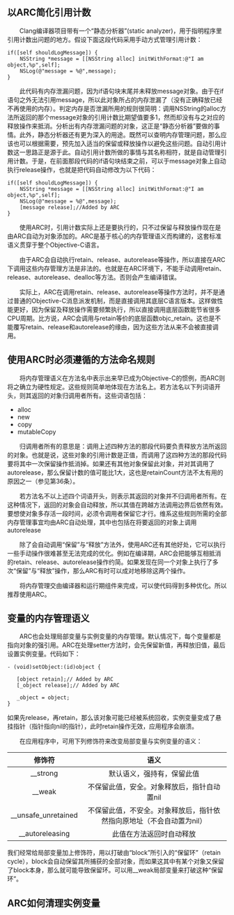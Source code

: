 ## 以ARC简化引用计数

&emsp;&emsp;Clang编译器项目带有一个“静态分析器”(static analyzer)，用于指明程序里引用计数出问题的地方。假设下面这段代码采用手动方式管理引用计数：

```
if([self shouldLogMessage]) {
	NSString *message = [[NSString alloc] initWithFormat:@"I am object,%p",self];
	NSLog(@"message = %@",message);
}
```

&emsp;&emsp;此代码有内存泄漏问题，因为if语句块末尾并未释放message对象。由于在if语句之外无法引用message，所以此对象所占的内存泄漏了（没有正确释放已经不再使用的内存）。判定内存是否泄漏所用的规则很简明：调用NSString的alloc方法所返回的那个message对象的引用计数比期望值要多1，然而却没有与之对应的释放操作来抵消。分析出有内存泄漏问题的对象，这正是“静态分析器”要做的事情。此外，静态分析器还有更为深入的用途。既然可以查明内存管理问题，那么应该也可以根据需要，预先加入适当的保留或释放操作以避免这些问题。自动引用计数这一思路正是源于此。自动引用计数所做的事情与其名称相符，就是自动管理引用计数。于是，在前面那段代码的if语句块结束之前，可以于message对象上自动执行release操作，也就是把代码自动修改为以下代码：

```
if([self shouldLogMessage]) {
	NSString *message = [[NSString alloc] initWithFormat:@"I am object,%p",self];
	NSLog(@"message = %@",message);
	[message release];//Added by ARC
}
```

&emsp;&emsp;使用ARC时，引用计数实际上还是要执行的，只不过保留与释放操作现在是由ARC自动为对象添加的。ARC是基于核心的内存管理语义而构建的，这套标准语义贯穿于整个Objective-C语言。

&emsp;&emsp;由于ARC会自动执行retain、release、autorelease等操作，所以直接在ARC下调用这些内存管理方法是非法的。也就是在ARC环境下，不能手动调用retain、release、autorelease、dealloc等方法。否则会产生编译错误。

&emsp;&emsp;实际上，ARC在调用retain、release、autorelease等操作方法时，并不是通过普通的Objective-C消息派发机制，而是直接调用其底层C语言版本。这样做性能更好，因为保留及释放操作需要频繁执行，所以直接调用底层函数能节省很多CPU周期。比方说，ARC会调用与retain等价的底层函数objc_retain。这也是不能覆写retain、release和autorelease的缘由，因为这些方法从来不会被直接调用。

## 使用ARC时必须遵循的方法命名规则

&emsp;&emsp;将内存管理语义在方法名中表示出来早已成为Objective-C的惯例，而ARC则将之确立为硬性规定。这些规则简单地体现在方法名上。若方法名以下列词语开头，则其返回的对象归调用者所有。这些词语包括：

* alloc
* new
* copy
* mutableCopy

&emsp;&emsp;归调用者所有的意思是：调用上述四种方法的那段代码要负责释放方法所返回的对象。也就是说，这些对象的引用计数是正值，而调用了这四种方法的那段代码要将其中一次保留操作抵消掉。如果还有其他对象保留此对象，并对其调用了autorelease，那么保留计数的值可能比1大，这也是retainCount方法不太有用的原因之一（参见第36条）。

&emsp;&emsp;若方法名不以上述四个词语开头，则表示其返回的对象并不归调用者所有。在这种情况下，返回的对象会自动释放，所以其值在跨越方法调用边界后依然有效。要想使对象多存活一段时间，必须令调用者保留它才行。维系这些规则所需的全部内存管理事宜均由ARC自动处理，其中也包括在将要返回的对象上调用autorelease

&emsp;&emsp;除了会自动调用“保留”与“释放”方法外，使用ARC还有其他好处，它可以执行一些手动操作很难甚至无法完成的优化。例如在编译期，ARC会把能够互相抵消的retain、release、autorelease操作约简。如果发现在同一个对象上执行了多次“保留”与“释放”操作，那么ARC有时可以成对地移除这两个操作。

&emsp;&emsp;将内存管理交由编译器和运行期组件来完成，可以使代码得到多种优化。所以推荐使用ARC。

## 变量的内存管理语义

&emsp;&emsp;ARC也会处理局部变量与实例变量的内存管理。默认情况下，每个变量都是指向对象的强引用。ARC在处理setter方法时，会先保留新值，再释放旧值，最后设置实例变量。代码如下：

```
- (void)setObject:(id)object {

   [object retain];// Added by ARC
   [_object release];// Added by ARC

   _object = object; 
}
```
如果先release，再retain，那么该对象可能已经被系统回收，实例变量变成了悬挂指针（指针指向nil的指针），此时retain操作无效，应用程序会崩溃。

&emsp;&emsp;在应用程序中，可用下列修饰符来改变局部变量与实例变量的语义：

|修饰符|语义|
|:--:|:--:|
|__strong|默认语义，强持有，保留此值|
|__weak|不保留此值，安全。对象释放后，指针自动置nil|
|__unsafe_unretained|不保留此值，不安全。对象释放后，指针依然指向原地址（不会自动置为nil）|
|__autoreleasing|此值在方法返回时自动释放|

我们经常给局部变量加上修饰符，用以打破由“block”所引入的“保留环”（retain cycle），block会自动保留其所捕获的全部对象，而如果这其中有某个对象又保留了block本身，那么就可能导致保留环。可以用__weak局部变量来打破这种“保留环”。

## ARC如何清理实例变量




